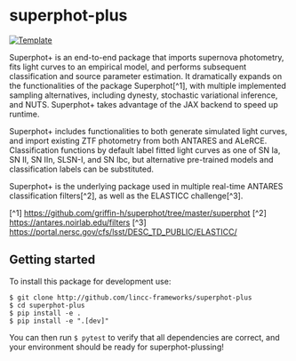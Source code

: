 # superphot-plus

[![Template](https://img.shields.io/badge/Template-LINCC%20Frameworks%20Python%20Project%20Template-brightgreen)](https://lincc-ppt.readthedocs.io/en/latest/)

Superphot+ is an end-to-end package that imports supernova photometry, fits light curves to an empirical model, and performs subsequent classification and source parameter estimation. It dramatically expands on the functionalities of the package Superphot[^1], with multiple implemented sampling alternatives, including dynesty, stochastic variational inference, and NUTS. Superphot+ takes advantage of the JAX backend to speed up runtime.

Superphot+ includes functionalities to both generate simulated light curves, and import existing ZTF photometry from both ANTARES and ALeRCE. Classification functions by default label fitted light curves as one of SN Ia, SN II, SN IIn, SLSN-I, and SN Ibc, but alternative pre-trained models and classification labels can be substituted.

Superphot+ is the underlying package used in multiple real-time ANTARES classification filters[^2], as well as the ELASTICC challenge[^3].

[^1] https://github.com/griffin-h/superphot/tree/master/superphot 
[^2] https://antares.noirlab.edu/filters 
[^3] https://portal.nersc.gov/cfs/lsst/DESC_TD_PUBLIC/ELASTICC/ 

## Getting started

To install this package for development use:

```
$ git clone http://github.com/lincc-frameworks/superphot-plus
$ cd superphot-plus
$ pip install -e .
$ pip install -e ".[dev]"
```

You can then run `$ pytest` to verify that all dependencies are correct,
and your environment should be ready for superphot-plussing!
